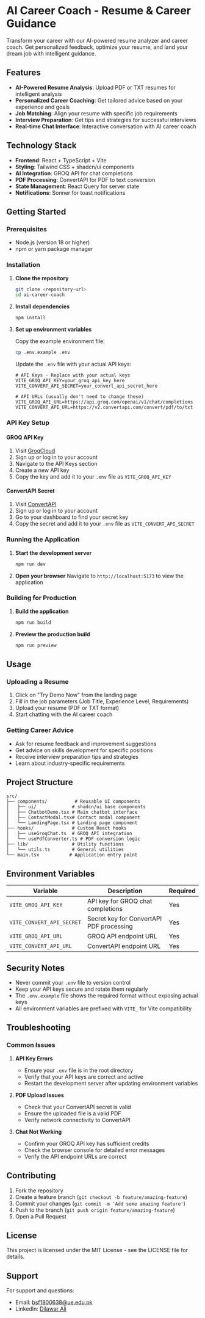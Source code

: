 # AI Career Coach - Resume & Career Guidance

Transform your career with our AI-powered resume analyzer and career coach. Get personalized feedback, optimize your resume, and land your dream job with intelligent guidance.

## Features

- **AI-Powered Resume Analysis**: Upload PDF or TXT resumes for intelligent analysis
- **Personalized Career Coaching**: Get tailored advice based on your experience and goals
- **Job Matching**: Align your resume with specific job requirements
- **Interview Preparation**: Get tips and strategies for successful interviews
- **Real-time Chat Interface**: Interactive conversation with AI career coach

## Technology Stack

- **Frontend**: React + TypeScript + Vite
- **Styling**: Tailwind CSS + shadcn/ui components
- **AI Integration**: GROQ API for chat completions
- **PDF Processing**: ConvertAPI for PDF to text conversion
- **State Management**: React Query for server state
- **Notifications**: Sonner for toast notifications

## Getting Started

### Prerequisites

- Node.js (version 18 or higher)
- npm or yarn package manager

### Installation

1. **Clone the repository**
   ```bash
   git clone <repository-url>
   cd ai-career-coach
   ```

2. **Install dependencies**
   ```bash
   npm install
   ```

3. **Set up environment variables**
   
   Copy the example environment file:
   ```bash
   cp .env.example .env
   ```
   
   Update the `.env` file with your actual API keys:
   ```env
   # API Keys - Replace with your actual keys
   VITE_GROQ_API_KEY=your_groq_api_key_here
   VITE_CONVERT_API_SECRET=your_convert_api_secret_here
   
   # API URLs (usually don't need to change these)
   VITE_GROQ_API_URL=https://api.groq.com/openai/v1/chat/completions
   VITE_CONVERT_API_URL=https://v2.convertapi.com/convert/pdf/to/txt
   ```

### API Key Setup

#### GROQ API Key
1. Visit [GroqCloud](https://console.groq.com/)
2. Sign up or log in to your account
3. Navigate to the API Keys section
4. Create a new API key
5. Copy the key and add it to your `.env` file as `VITE_GROQ_API_KEY`

#### ConvertAPI Secret
1. Visit [ConvertAPI](https://www.convertapi.com/)
2. Sign up or log in to your account
3. Go to your dashboard to find your secret key
4. Copy the secret and add it to your `.env` file as `VITE_CONVERT_API_SECRET`

### Running the Application

1. **Start the development server**
   ```bash
   npm run dev
   ```

2. **Open your browser**
   Navigate to `http://localhost:5173` to view the application

### Building for Production

1. **Build the application**
   ```bash
   npm run build
   ```

2. **Preview the production build**
   ```bash
   npm run preview
   ```

## Usage

### Uploading a Resume
1. Click on "Try Demo Now" from the landing page
2. Fill in the job parameters (Job Title, Experience Level, Requirements)
3. Upload your resume (PDF or TXT format)
4. Start chatting with the AI career coach

### Getting Career Advice
- Ask for resume feedback and improvement suggestions
- Get advice on skills development for specific positions
- Receive interview preparation tips and strategies
- Learn about industry-specific requirements

## Project Structure

```
src/
├── components/          # Reusable UI components
│   ├── ui/             # shadcn/ui base components
│   ├── ChatbotDemo.tsx # Main chatbot interface
│   ├── ContactModal.tsx# Contact modal component
│   └── LandingPage.tsx # Landing page component
├── hooks/              # Custom React hooks
│   ├── useGroqChat.ts  # GROQ API integration
│   └── usePdfConverter.ts # PDF conversion logic
├── lib/                # Utility functions
│   └── utils.ts        # General utilities
└── main.tsx           # Application entry point
```

## Environment Variables

| Variable | Description | Required |
|----------|-------------|----------|
| `VITE_GROQ_API_KEY` | API key for GROQ chat completions | Yes |
| `VITE_CONVERT_API_SECRET` | Secret key for ConvertAPI PDF processing | Yes |
| `VITE_GROQ_API_URL` | GROQ API endpoint URL | Yes |
| `VITE_CONVERT_API_URL` | ConvertAPI endpoint URL | Yes |

## Security Notes

- Never commit your `.env` file to version control
- Keep your API keys secure and rotate them regularly
- The `.env.example` file shows the required format without exposing actual keys
- All environment variables are prefixed with `VITE_` for Vite compatibility

## Troubleshooting

### Common Issues

1. **API Key Errors**
   - Ensure your `.env` file is in the root directory
   - Verify that your API keys are correct and active
   - Restart the development server after updating environment variables

2. **PDF Upload Issues**
   - Check that your ConvertAPI secret is valid
   - Ensure the uploaded file is a valid PDF
   - Verify network connectivity to ConvertAPI

3. **Chat Not Working**
   - Confirm your GROQ API key has sufficient credits
   - Check the browser console for detailed error messages
   - Verify the API endpoint URLs are correct

## Contributing

1. Fork the repository
2. Create a feature branch (`git checkout -b feature/amazing-feature`)
3. Commit your changes (`git commit -m 'Add some amazing feature'`)
4. Push to the branch (`git push origin feature/amazing-feature`)
5. Open a Pull Request

## License

This project is licensed under the MIT License - see the LICENSE file for details.

## Support

For support and questions:
- Email: bsf1800638@ue.edu.pk
- LinkedIn: [Dilawar Ali](https://www.linkedin.com/in/dilawar-ali-02a2382a5/)